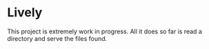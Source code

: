# Lively

This project is extremely work in progress. All it does so far is read a directory and serve the files found.